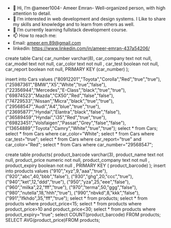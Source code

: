 - 👋 Hi, I’m @ameer1004- Ameer Emran- Well-organized person, with high attention to detail.
- 👀 I’m interested in web development and design systems. 
      I Like to share my skills and knowledge and to learn from others as well.
 - 🌱 I’m currently learning fullstack development course. 
- 📫 How to reach me:
- Email: ameer.em.89@gmail.com
- linkedin: https://www.linkedin.com/in/ameer-emran-437a54206/





<!---
ameer1004/ameer1004 is a ✨ special ✨ repository because its `README.md` (this file) appears on your GitHub profile.
You can click the Preview link to take a look at your changes.
--->


create table Cars(
  car_number varchar(8),
  car_company text not null,
  car_model text not null, 
  car_color text not null ,
  car_test boolean not null,
  car_report boolean not null, 
  PRIMARY KEY (car_number)
  );

  insert into Cars values
("80912201","Toyota","Corolla","Red","true","true"),
("25987361","BMW","X5","White","true","false"),
("22356944","Mercedes","E-Class","black","true","true"),
("69874523","Mazda","CX50","Red","false","false"),
("74729533","Nissan","Micra","black","true","true"),
("29568547","Audi","A4","blue","true","true"),
("23695877","Hyndai","Elantra","black","false","false"),
("36589459","Hyndai","i35","Red","true","true"),
("69823451","Volsfaigen","Passat","Grey","false","false"),
("13654889","Toyota","Camry","White","true","true");
select * from Cars;
select * from Cars where car_color="White";
select * from Cars where car_test="true";
select * from Cars where  car_report="true" and car_color="Red";
select * from Cars where car_number="29568547";

create table products(
  product_barcode varchar(3),
  product_name text not null,
  product_price numeric not null, 
  product_company text not null ,
  product_expiry boolean not null ,
  PRIMARY KEY ( product_barcode)
  );
  insert into products values
  ("910","xyz",9,"aaa","true"),
  ("920","abc",40,"bbb","false"),
  ("930","ghg",20,"ccc","true"),
  ("940","ket",12,"ddd","true"),
  ("950","yza",25,"eee","false"),
  ("960","milka",22,"fff","true"),
  ("970","terma",50,"ggg","false"),
  ("980","nutella",18,"hhh","true"),
  ("990","nbvkd",8,"kkk","false"),
  ("991","lfkhdo",35,"fff","true");
  select * from products;
  select * from products where product_price<15;
  select * from products where product_price>10 and product_price<30;
  select * from products where product_expiry="true";
  select COUNT(product_barcode) FROM products;
  SELECT AVG(product_price)FROM products;

